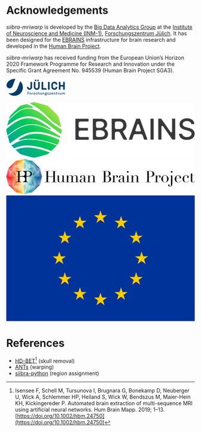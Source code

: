 # Acknowledgements

_siibra-mriwarp_ is developed by the [Big Data Analytics Group](https://fz-juelich.de/en/inm/inm-1/research/big-data-analytics) at the [Institute of Neuroscience and Medicine (INM-1)](https://fz-juelich.de/en/inm/inm-1), [Forschungszentrum Jülich](https://www.fz-juelich.de/en). 
It has been designed for the [EBRAINS](https://ebrains.eu) infrastructure for brain research and developed in the [Human Brain Project](https://humanbrainproject.eu). 

_siibra-mriwarp_ has received funding from the European Union’s Horizon 2020 Framework Programme for Research and Innovation under the Specific Grant Agreement No. 945539 (Human Brain Project SGA3).

[![logo_centered](images/FZJ_logo.png)](https://www.fz-juelich.de/en)

[![logo](images/EBRAINS_logo.png)](https://ebrains.eu)
[![logo](images/HBP_logo.png)](https://humanbrainproject.eu/en/)
![logo](images/EU_logo.jpg)

<h1>References</h1>

* [HD-BET](https://github.com/MIC-DKFZ/HD-BET)[^1] (skull removal)
* [ANTs](http://stnava.github.io/ANTs/) (warping)
* [siibra-python](https://github.com/FZJ-INM1-BDA/siibra-python) (region assignment)

[^1]: Isensee F, Schell M, Tursunova I, Brugnara G, Bonekamp D, Neuberger U, Wick A, Schlemmer HP, Heiland S, Wick W, Bendszus M, Maier-Hein KH, Kickingereder P. Automated brain extraction of multi-sequence MRI using artificial neural networks. Hum Brain Mapp. 2019; 1–13. [https://doi.org/10.1002/hbm.24750](https://doi.org/10.1002/hbm.24750)
